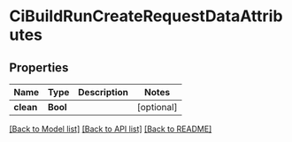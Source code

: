 # CiBuildRunCreateRequestDataAttributes

## Properties
Name | Type | Description | Notes
------------ | ------------- | ------------- | -------------
**clean** | **Bool** |  | [optional] 

[[Back to Model list]](../README.md#documentation-for-models) [[Back to API list]](../README.md#documentation-for-api-endpoints) [[Back to README]](../README.md)


